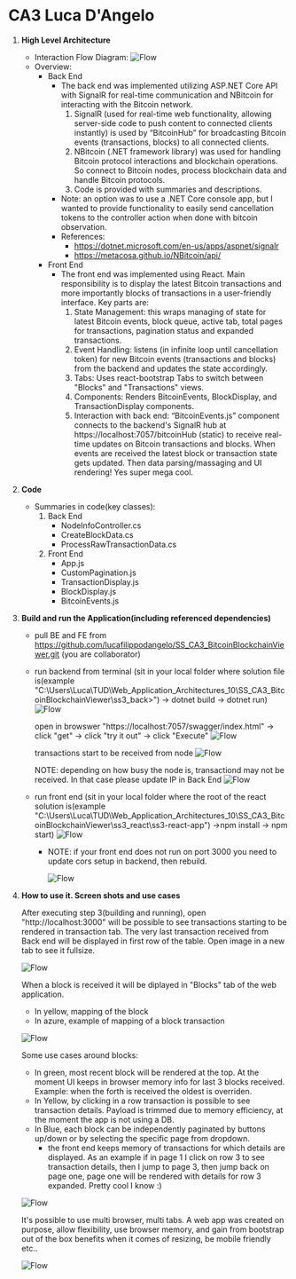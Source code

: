 # CA3 Luca D'Angelo

1. **High Level Architecture**
    - Interaction Flow Diagram: ![Flow](ReadmeImages/img_flow.png)
    - Overview:
        - Back End
            - The back end was implemented utilizing ASP.NET Core API with SignalR for real-time communication and NBitcoin for interacting with the Bitcoin network. 
                1. SignalR (used for real-time web functionality, allowing server-side code to push content to connected clients instantly) is used by “BitcoinHub” for broadcasting Bitcoin events (transactions, blocks) to all connected clients. 
                2. NBitcoin (.NET framework library) was used for handling Bitcoin protocol interactions and blockchain operations. So connect to Bitcoin nodes, process blockchain data and handle Bitcoin protocols.
                3. Code is provided with summaries and descriptions.
            - Note: an option was to use a .NET Core console app, but I wanted to provide functionality to easily send cancellation tokens to the controller action when done with bitcoin observation.
            - References: 
                - https://dotnet.microsoft.com/en-us/apps/aspnet/signalr
                - https://metacosa.github.io/NBitcoin/api/ 
        - Front End
            - The front end was implemented using React. Main responsibility is to display the latest Bitcoin transactions and more importantly blocks of transactions in a user-friendly interface. Key parts are:
                1. State Management: this wraps managing of state for latest Bitcoin events, block queue, active tab, total pages for transactions, pagination status and expanded transactions.
                2. Event Handling: listens (in infinite loop until cancellation token) for new Bitcoin events (transactions and blocks) from the backend and updates the state accordingly.
                3. Tabs: Uses react-bootstrap Tabs to switch between "Blocks" and "Transactions" views. 
                4. Components: Renders BitcoinEvents, BlockDisplay, and TransactionDisplay components.
                5. Interaction with back end: “BitcoinEvents.js” component connects to the backend's SignalR hub at https://localhost:7057/bitcoinHub (static) to receive real-time updates on Bitcoin transactions and blocks. When events are received the latest block or transaction state gets updated. Then data parsing/massaging and UI rendering! Yes super mega cool.

2. **Code**
    - Summaries in code(key classes):
        1. Back End
            - NodeInfoController.cs
            - CreateBlockData.cs
            - ProcessRawTransactionData.cs
        2. Front End
            - App.js
            - CustomPagination.js
            - TransactionDisplay.js
            - BlockDisplay.js
            - BitcoinEvents.js

3. **Build and run the Application(including referenced dependencies)**

    - pull BE and FE from https://github.com/lucafilippodangelo/SS_CA3_BitcoinBlockchainViewer.git (you are collaborator)
    - run backend from terminal (sit in your local folder where solution file is(example "C:\Users\Luca\TUD\Web_Application_Architectures_10\SS_CA3_BitcoinBlockchainViewer\ss3_back>") -> dotnet build -> dotnet run)
      ![Flow](ReadmeImages/BE_001.png)

      open in browswer "https://localhost:7057/swagger/index.html" -> click "get" -> click "try it out" -> click "Execute"
      ![Flow](ReadmeImages/FE_002.png)
      
      transactions start to be received from node
      ![Flow](ReadmeImages/CO_003.png)
      
      NOTE: depending on how busy the node is, transactiond may not be received. In that case please update IP in Back End
      ![Flow](ReadmeImages/BE_009.png)

    - run front end (sit in your local folder where the root of the react solution is(example      "C:\Users\Luca\TUD\Web_Application_Architectures_10\SS_CA3_BitcoinBlockchainViewer\ss3_react\ss3-react-app") ->npm install -> npm start)
    ![Flow](ReadmeImages/UI_004.png)
      - NOTE: if your front end does not run on port 3000 you need to update cors setup in backend, then rebuild. 

        ![Flow](ReadmeImages/BE_004.png)

4. **How to use it. Screen shots and use cases**

    After executing step 3(building and running), open "http://localhost:3000" will be possible to see transactions starting to be rendered in transaction tab. The very last transaction received from Back end will be displayed in first row of the table. Open image in a new tab to see it fullsize.
    
    ![Flow](ReadmeImages/UI_005.png)

    When a block is received it will be diplayed in "Blocks" tab of the web application.
    - In yellow, mapping of the block
    - In azure, example of mapping of a block transaction

    ![Flow](ReadmeImages/UI_006.png)

    Some use cases around blocks:
    - In green, most recent block will be rendered at the top. At the moment UI keeps in browser memory info for last 3 blocks received. Example: when the forth is received the oldest is overriden. 
    - In Yellow, by clicking in a row transaction is possible to see transaction details. Payload is trimmed due to memory efficiency, at the moment the app is not using a DB.
    - In Blue, each block can be independently paginated by buttons up/down or by selecting the specific page from dropdown. 
        - the front end keeps memory of transactions for which details are displayed. As an example if in page 1 I click on row 3 to see transaction details, then I jump to page 3, then jump back on page one, page one will be rendered with details for row 3 expanded. Pretty cool I know :)

    ![Flow](ReadmeImages/UI_007.png)

    It's possible to use multi browser, multi tabs. A web app was created on purpose, allow flexibility, use browser memory, and gain from bootstrap out of the box benefits when it comes of resizing, be mobile friendly etc..

    ![Flow](ReadmeImages/UI_008.png)
